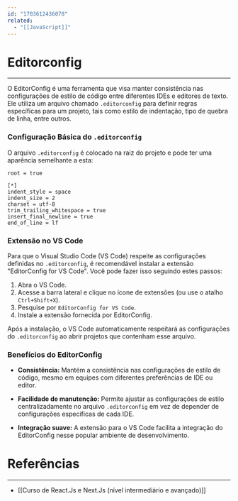```yaml
---
id: "1703612436078"
related:
  - "[[JavaScript]]"
---
```

# Editorconfig
---
O EditorConfig é uma ferramenta que visa manter consistência nas configurações de estilo de código entre diferentes IDEs e editores de texto. Ele utiliza um arquivo chamado `.editorconfig` para definir regras específicas para um projeto, tais como estilo de indentação, tipo de quebra de linha, entre outros.

### Configuração Básica do `.editorconfig`
O arquivo `.editorconfig` é colocado na raiz do projeto e pode ter uma aparência semelhante a esta:

```
root = true

[*]
indent_style = space
indent_size = 2
charset = utf-8
trim_trailing_whitespace = true
insert_final_newline = true
end_of_line = lf
```

### Extensão no VS Code
Para que o Visual Studio Code (VS Code) respeite as configurações definidas no `.editorconfig`, é recomendável instalar a extensão "EditorConfig for VS Code". Você pode fazer isso seguindo estes passos:

1. Abra o VS Code.
2. Acesse a barra lateral e clique no ícone de extensões (ou use o atalho `Ctrl+Shift+X`).
3. Pesquise por `EditorConfig for VS Code`.
4. Instale a extensão fornecida por EditorConfig.

Após a instalação, o VS Code automaticamente respeitará as configurações do `.editorconfig` ao abrir projetos que contenham esse arquivo.
### Benefícios do EditorConfig
- **Consistência:** Mantém a consistência nas configurações de estilo de código, mesmo em equipes com diferentes preferências de IDE ou editor.

- **Facilidade de manutenção:** Permite ajustar as configurações de estilo centralizadamente no arquivo `.editorconfig` em vez de depender de configurações específicas de cada IDE.

- **Integração suave:** A extensão para o VS Code facilita a integração do EditorConfig nesse popular ambiente de desenvolvimento.
# Referências
---
- [[Curso de React.Js e Next.Js (nível intermediário e avançado)]]
